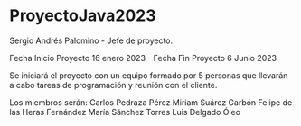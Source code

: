 # ProyectoJava2023
Sergio Andrés Palomino - Jefe de proyecto. 

Fecha Inicio Proyecto 16 enero 2023 - Fecha Fin Proyecto 6 Junio 2023 

Se iniciará el proyecto con un equipo formado por 5 personas que llevarán a cabo tareas de programación y reunión con el cliente.

Los miembros serán: 
Carlos Pedraza Pérez 
Miriam Suárez Carbón 
Felipe de las Heras Fernández 
María Sánchez Torres 
Luis Delgado Óleo
